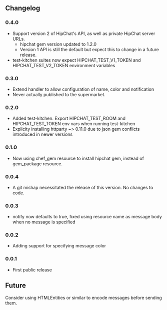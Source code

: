 ## Changelog

### 0.4.0
* Support version 2 of HipChat's API, as well as private HipChat server URLs.
  * hipchat gem version updated to 1.2.0
  * Version 1 API is still the default but expect this to change in a future release.
* test-kitchen suites now expect HIPCHAT_TEST_V1_TOKEN and HIPCHAT_TEST_V2_TOKEN environment variables

### 0.3.0
* Extend handler to allow configuration of name, color and notification
* Never actually published to the supermarket.

### 0.2.0
* Added test-kitchen. Export HIPCHAT_TEST_ROOM and HIPCHAT_TEST_TOKEN env vars when running test-kitchen
* Explicity installing httparty ~> 0.11.0 due to json gem conflicts introduced in newer versions

### 0.1.0
* Now using chef_gem resource to install hipchat gem, instead of gem_package resource.

### 0.0.4
* A git mishap necessitated the release of this version. No changes to code.

### 0.0.3
* notify now defaults to true, fixed using resource name as message body when no message is specified

### 0.0.2
* Adding support for specifying message color

### 0.0.1
* First public release

## Future

Consider using HTMLEntities or similar to encode messages before sending them.
